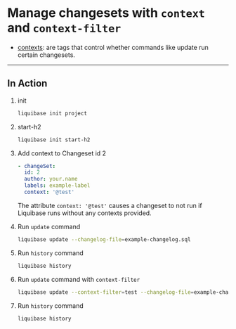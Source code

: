 # Manage changesets with `context` and `context-filter`

- [contexts](https://docs.liquibase.com/concepts/changelogs/attributes/contexts.html): are tags that control whether commands like update run certain changesets.

---

## In Action

1. init

   ```sh
   liquibase init project
   ```

2. start-h2

   ```sh
   liquibase init start-h2
   ```

3. Add context to Changeset id 2

   ```yaml
   - changeSet:
     id: 2
     author: your.name
     labels: example-label
     context: '@test'
   ```

   The attribute `context: '@test'` causes a changeset to not run if Liquibase runs without any contexts provided.

4. Run `update` command

   ```sh
   liquibase update --changelog-file=example-changelog.sql
   ```

5. Run `history` command

   ```sh
   liquibase history
   ```

6. Run `update` command with `context-filter`

   ```sh
   liquibase update --context-filter=test --changelog-file=example-changelog.sql
   ```

7. Run `history` command

   ```sh
   liquibase history
   ```
